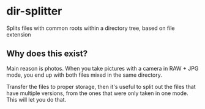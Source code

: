 # dir-splitter

Splits files with common roots within a directory tree, based on file extension

## Why does this exist?

Main reason is photos. When you take pictures with a camera in RAW + JPG mode, you end up with both files mixed in the same directory.

Transfer the files to proper storage, then it's useful to split out the files that have multiple versions, from the ones that were only taken in one mode. This will let you do that.



